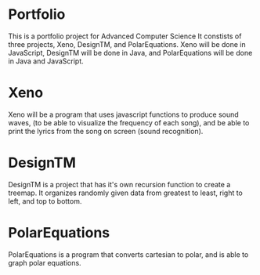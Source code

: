 # Portfolio
This is a portfolio project for Advanced Computer Science
It constists of three projects, Xeno, DesignTM, and PolarEquations. 
Xeno will be done in JavaScript, DesignTM will be done in Java, and PolarEquations will be done in Java and JavaScript.
# Xeno 
Xeno will be a program that uses javascript functions to produce sound waves, (to be able to visualize the frequency of each song), and be able to print the lyrics from the song on screen (sound recognition). 
# DesignTM
DesignTM is a project that has it's own recursion function to create a treemap. It organizes randomly given data from greatest to least, right to left, and top to bottom. 
# PolarEquations
PolarEquations is a program that converts cartesian to polar, and is able to graph polar equations. 
